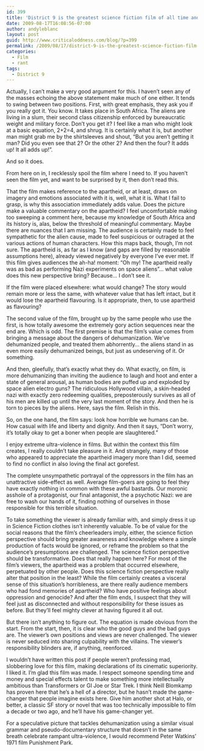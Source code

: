 ```yaml
---
id: 399
title: 'District 9 is the greatest science fiction film of all time and here&#8217;s why'
date: 2009-08-17T16:08:56-07:00
author: andyleblanc
layout: post
guid: http://www.criticaloddness.com/blog/?p=399
permalink: /2009/08/17/district-9-is-the-greatest-science-fiction-film-of-all-time-and-heres-why/
categories:
  - Film
  - rant
tags:
  - District 9
---
```

Actually, I can&#8217;t make a very good argument for this. I haven&#8217;t seen any of the masses echoing the above statement make much of one either. It tends to swing between two positions. First, with great emphasis, they ask you if you really got it. You know. It takes place in South Africa. The aliens are living in a slum, their second class citizenship enforced by bureaucratic weight and military force. Don&#8217;t you get it? I feel like a man who might look at a basic equation, 2+2=4, and shrug. It is certainly what it is, but another man might grab me by the shirtsleeves and shout, &#8220;But you aren&#8217;t getting it man? Did you even see that 2? Or the other 2? And then the four? It adds up! It all adds up!&#8221;.

And so it does. 

From here on in, I recklessly spoil the film where I need to. If you haven&#8217;t seen the film yet, and want to be surprised by it, then don&#8217;t read this.

<!--more-->

  
That the film makes reference to the apartheid, or at least, draws on imagery and emotions associated with it is, well, what it is. What I fail to grasp, is why this association immediately adds value. Does the picture make a valuable commentary on the apartheid? I feel uncomfortable making too sweeping a comment here, because my knowledge of South Africa and its history is, alas, below the threshold of meaningful commentary. Maybe there are nuances that I am missing. The audience is certainly made to feel sympathetic for the alien cause, made to feel suspicious or outraged at the various actions of human characters. How this maps back, though, I&#8217;m not sure. The apartheid is, as far as I know (and gaps are filled by reasonable assumptions here), already viewed negatively by everyone I&#8217;ve ever met. If this film gives audiences the ah-ha! moment: &#8220;Oh my! The apartheid really was as bad as performing Nazi experiments on space aliens&#8221;&#8230; what value does this new perspective bring? Because&#8230; I don&#8217;t see it.

If the film were placed elsewhere: what would change? The story would remain more or less the same, with whatever value that has left intact, but it would lose the apartheid flavouring. Is it appropriate, then, to use apartheid as flavouring?

The second value of the film, brought up by the same people who use the first, is how totally awesome the extremely gory action sequences near the end are. Which is odd. The first premise is that the film&#8217;s value comes from bringing a message about the dangers of dehumanization. We&#8217;ve dehumanized people, and treated them abhorrently&#8230; the aliens stand in as even more easily dehumanized beings, but just as undeserving of it. Or something.

And then, gleefully, that&#8217;s exactly what they do. What exactly, on film, is more dehumanizing than inviting the audience to laugh and hoot and enter a state of general arousal, as human bodies are puffed up and exploded by space alien electro guns? The ridiculous Hollywood villain, a skin-headed nazi with exactly zero redeeming qualities, preposterously survives as all of his men are killed up until the very last moment of the story. And then he is torn to pieces by the aliens. Here, says the film. Relish in this. 

So, on the one hand, the film says: look how horrible we humans can be. How casual with life and liberty and dignity. And then it says, &#8220;Don&#8217;t worry, it&#8217;s totally okay to get a boner when people are slaughtered.&#8221;

I enjoy extreme ultra-violence in films. But within the context this film creates, I really couldn&#8217;t take pleasure in it. And strangely, many of those who appeared to appreciate the apartheid imagery more than I did, seemed to find no conflict in also loving the final act gorefest.

The complete unsympathetic portrayal of the oppressors in the film has an unattractive side-effect as well. Average film-goers are going to feel they have exactly nothing in common with these awful bastards. Our moronic asshole of a protagonist, our final antagonist, the a psychotic Nazi: we are free to wash our hands of it, finding nothing of ourselves in those responsible for this terrible situation.

To take something the viewer is already familiar with, and simply dress it up in Science Fiction clothes isn&#8217;t inherently valuable. To be of value for the social reasons that the film&#8217;s cheerleaders imply, either, the science fiction perspective should bring greater awareness and knowledge where a simple production of facts would be ignored, or reframe the problem so that the audience&#8217;s presumptions are challenged. The science fiction perspective should be transformative. Does that really happen here? For most of the film&#8217;s viewers, the apartheid was a problem that occurred elsewhere, perpetuated by other people. Does this science fiction perspective really alter that position in the least? While the film certainly creates a visceral sense of this situation&#8217;s horribleness, are there really audience members who had fond memories of apartheid? Who have positive feelings about oppression and genocide? And after the film ends, I suspect that they will feel just as disconnected and without responsibility for these issues as before. But they&#8217;ll feel mighty clever at having figured it all out.

But there isn&#8217;t anything to figure out. The equation is made obvious from the start. From the start, then, it is clear who the good guys and the bad guys are. The viewer&#8217;s own positions and views are never challenged. The viewer is never seduced into sharing culpability with the villains. The viewer&#8217;s responsibility blinders are, if anything, reenforced.

I wouldn&#8217;t have written this post if people weren&#8217;t professing mad, slobbering love for this film, making declarations of its cinematic superiority. I liked it. I&#8217;m glad this film was made. I respect someone spending time and money and special effects talent to make something more intellectually ambitious than Transformers or GI Joe or Star Trek. I think Neill Blomkamp has proven here that he&#8217;s a hell of a director, but he hasn&#8217;t made the game-changer that people imagine exists here. Give him another shot at Halo, or better, a classic SF story or novel that was too technically impossible to film a decade or two ago, and he&#8217;ll have his game-changer yet.

For a speculative picture that tackles dehumanization using a similar visual grammar and pseudo-documentary structure that doesn&#8217;t in the same breath celebrate rampant ultra-violence, I would recommend Peter Watkins&#8217; 1971 film Punishment Park.